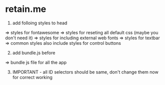 # retain.me
1. add folloing styles to head

  <link rel="stylesheet" href="https://use.fontawesome.com/releases/v5.5.0/css/all.css" integrity="sha384-B4dIYHKNBt8Bc12p+WXckhzcICo0wtJAoU8YZTY5qE0Id1GSseTk6S+L3BlXeVIU" crossorigin="anonymous"> => styles for fontawesome
  <link rel="stylesheet" href="./canvas/css/reset.css"> => styles for reseting all default css (maybe you don't need it)
  <link rel="stylesheet" href="./canvas/css/fonts.css"> => styles for including external web fonts
  <link rel="stylesheet" href="./canvas/css/textbar.css"> => styles for textbar
  <link rel="stylesheet" href="./canvas/css/index.css"> => common styles also include styles for control buttons

2. add bundle.js before </body>
  <script src="./canvas/bundle.js"></script> => bundle js file for all the app

3. IMPORTANT - all ID selectors should be same, don't change them now for correct working
